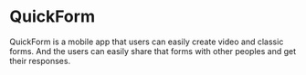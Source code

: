 # QuickForm

QuickForm is a mobile app that users can easily create video and classic forms. And the users can easily share that forms with other peoples and get their responses.
